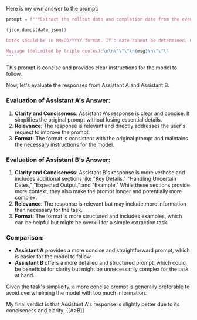 
Here is my own answer to the prompt:

```python
prompt = f"""Extract the rollout date and completion date from the event described in the message below. The dates are usually under a header like '[when will this happen:]'. Provide your answer as a JSON object in this format:

{json.dumps(date_json)}

Dates should be in MM/DD/YYYY format. If a date cannot be determined, use 'Unknown'. If only the month and year are given, use the first day of the month (e.g., 'October 2023' should be '10/01/2023'). If you cannot determine 'rollout_date' or 'completion_date', use 'Unknown'.

Message (delimited by triple quotes):\n\n\"\"\"\n{msg}\n\"\"\" 
"""
```

This prompt is concise and provides clear instructions for the model to follow.

Now, let's evaluate the responses from Assistant A and Assistant B.

### Evaluation of Assistant A's Answer:
1. **Clarity and Conciseness**: Assistant A's response is clear and concise. It simplifies the original prompt without losing essential details.
2. **Relevance**: The response is relevant and directly addresses the user's request to improve the prompt.
3. **Format**: The format is consistent with the original prompt and maintains the necessary instructions for the model.

### Evaluation of Assistant B's Answer:
1. **Clarity and Conciseness**: Assistant B's response is more verbose and includes additional sections like "Key Details," "Handling Uncertain Dates," "Expected Output," and "Example." While these sections provide more context, they also make the prompt longer and potentially more complex.
2. **Relevance**: The response is relevant but may include more information than necessary for the task.
3. **Format**: The format is more structured and includes examples, which can be helpful but might be overkill for a simple extraction task.

### Comparison:
- **Assistant A** provides a more concise and straightforward prompt, which is easier for the model to follow.
- **Assistant B** offers a more detailed and structured prompt, which could be beneficial for clarity but might be unnecessarily complex for the task at hand.

Given the task's simplicity, a more concise prompt is generally preferable to avoid overwhelming the model with too much information.

My final verdict is that Assistant A's response is slightly better due to its conciseness and clarity: [[A>B]]